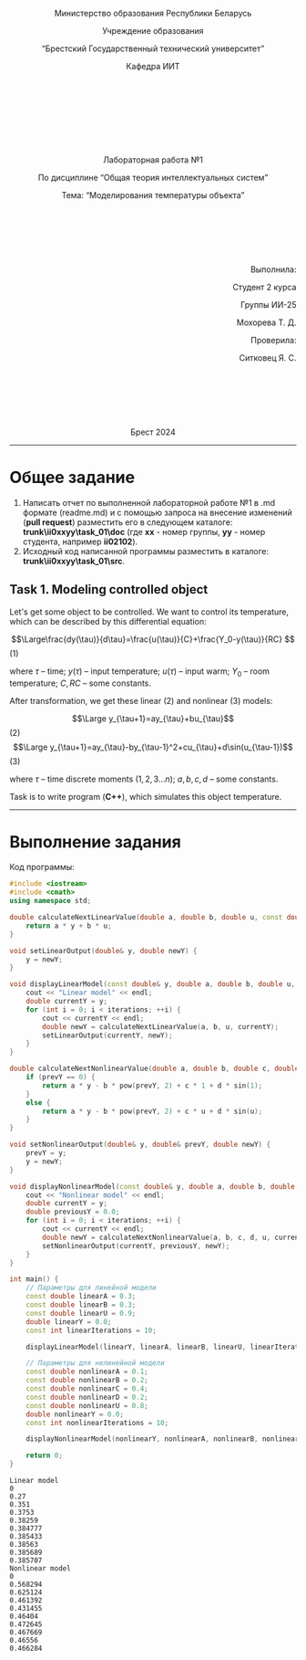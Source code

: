 <p align="center"> Министерство образования Республики Беларусь</p>
<p align="center">Учреждение образования</p>
<p align="center">“Брестский Государственный технический университет”</p>
<p align="center">Кафедра ИИТ</p>
<br><br><br><br><br><br><br>
<p align="center">Лабораторная работа №1</p>
<p align="center">По дисциплине “Общая теория интеллектуальных систем”</p>
<p align="center">Тема: “Моделирования температуры объекта”</p>
<br><br><br><br><br>
<p align="right">Выполнила:</p>
<p align="right">Студент 2 курса</p>
<p align="right">Группы ИИ-25</p>
<p align="right">Мохорева Т. Д.</p>
<p align="right">Проверила:</p>
<p align="right">Ситковец Я. С.</p>
<br><br><br><br><br>
<p align="center">Брест 2024</p>

<hr>

# Общее задание #
1. Написать отчет по выполненной лабораторной работе №1 в .md формате (readme.md) и с помощью запроса на внесение изменений (**pull request**) разместить его в следующем каталоге: **trunk\ii0xxyy\task_01\doc** (где **xx** - номер группы, **yy** - номер студента, например **ii02102**).
2. Исходный код написанной программы разместить в каталоге: **trunk\ii0xxyy\task_01\src**.
## Task 1. Modeling controlled object ##
Let's get some object to be controlled. We want to control its temperature, which can be described by this differential equation:

$$\Large\frac{dy(\tau)}{d\tau}=\frac{u(\tau)}{C}+\frac{Y_0-y(\tau)}{RC} $$ (1)

where $\tau$ – time; $y(\tau)$ – input temperature; $u(\tau)$ – input warm; $Y_0$ – room temperature; $C,RC$ – some constants.

After transformation, we get these linear (2) and nonlinear (3) models:

$$\Large y_{\tau+1}=ay_{\tau}+bu_{\tau}$$ (2)
$$\Large y_{\tau+1}=ay_{\tau}-by_{\tau-1}^2+cu_{\tau}+d\sin(u_{\tau-1})$$ (3)

where $\tau$ – time discrete moments ($1,2,3{\dots}n$); $a,b,c,d$ – some constants.

Task is to write program (**C++**), which simulates this object temperature.

<hr>

# Выполнение задания #

Код программы:
```C++
#include <iostream>
#include <cmath>
using namespace std;

double calculateNextLinearValue(double a, double b, double u, const double& y) {
    return a * y + b * u;
}

void setLinearOutput(double& y, double newY) {
    y = newY;
}

void displayLinearModel(const double& y, double a, double b, double u, int iterations) {
    cout << "Linear model" << endl;
    double currentY = y;
    for (int i = 0; i < iterations; ++i) {
        cout << currentY << endl;
        double newY = calculateNextLinearValue(a, b, u, currentY);
        setLinearOutput(currentY, newY);
    }
}

double calculateNextNonlinearValue(double a, double b, double c, double d, double u, const double& y, const double& prevY) {
    if (prevY == 0) {
        return a * y - b * pow(prevY, 2) + c * 1 + d * sin(1);
    }
    else {
        return a * y - b * pow(prevY, 2) + c * u + d * sin(u);
    }
}

void setNonlinearOutput(double& y, double& prevY, double newY) {
    prevY = y;
    y = newY;
}

void displayNonlinearModel(const double& y, double a, double b, double c, double d, double u, int iterations) {
    cout << "Nonlinear model" << endl;
    double currentY = y;
    double previousY = 0.0;
    for (int i = 0; i < iterations; ++i) {
        cout << currentY << endl;
        double newY = calculateNextNonlinearValue(a, b, c, d, u, currentY, previousY);
        setNonlinearOutput(currentY, previousY, newY);
    }
}

int main() {
    // Параметры для линейной модели
    const double linearA = 0.3;
    const double linearB = 0.3;
    const double linearU = 0.9;
    double linearY = 0.0;
    const int linearIterations = 10;

    displayLinearModel(linearY, linearA, linearB, linearU, linearIterations);

    // Параметры для нелинейной модели
    const double nonlinearA = 0.1;
    const double nonlinearB = 0.2;
    const double nonlinearC = 0.4;
    const double nonlinearD = 0.2;
    const double nonlinearU = 0.8;
    double nonlinearY = 0.0;
    const int nonlinearIterations = 10;

    displayNonlinearModel(nonlinearY, nonlinearA, nonlinearB, nonlinearC, nonlinearD, nonlinearU, nonlinearIterations);

    return 0;
}
```     
```
Linear model
0
0.27
0.351
0.3753
0.38259
0.384777
0.385433
0.38563
0.385689
0.385707
Nonlinear model
0
0.568294
0.625124
0.461392
0.431455
0.46404
0.472645
0.467669
0.46556
0.466284
```